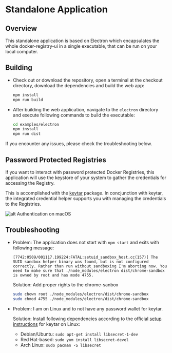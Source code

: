 # Standalone Application

## Overview

This standalone application is based on Electron which encapsulates the whole
docker-registry-ui in a single executable, that can be run on your local
computer.

## Building
* Check out or download the repository, open a terminal at the checkout
  directory, download the dependencies and build the web app:
    ```bash
    npm install
    npm run build
    ```
* After building the web application, navigate to the ```electron``` directory
  and execute following commands to build the executable:
    ```bash
    cd examples/electron
    npm install
    npm run dist
    ```
If you encounter any issues, please check the troubleshooting below.


## Password Protected Registries
If you want to interact with password protected Docker Registries, this
application will use the keystore of your system to gather the credentials for
accessing the Registry.

This is accomplished with the [keytar](https://www.npmjs.com/package/keytar)
package. In concjunction with keytar, the integrated credential
helper supports you with managing the credentials to the Registries.

![alt Authentication on macOS](./doc/assets/authentication.gif)


## Troubleshooting
*   Problem: The application does not start with ```npm start``` and exits with following message:
    ```
    [7742:0509/001117.199224:FATAL:setuid_sandbox_host.cc(157)] The SUID sandbox helper binary was found, but is not configured correctly. Rather than run without sandboxing I'm aborting now. You need to make sure that ./node_modules/electron dist/chrome-sandbox is owned by root and has mode 4755.
    ```

    Solution: Add proper rights to the chrome-sanbox
    ```bash
    sudo chown root ./node_modules/electron/dist/chrome-sandbox
    sudo chmod 4755 ./node_modules/electron/dist/chrome-sandbox
    ```

* Problem: I am on Linux and to not have any password wallet for keytar.

  Solution: Install following dependencies according to the official [setup instructions](https://atom.github.io/node-keytar/) for keytar on Linux:
    * Debian/Ubuntu: ```sudo apt-get install libsecret-1-dev```
    * Red Hat-based: ```sudo yum install libsecret-devel```
    * Arch Linux: ```sudo pacman -S libsecret```


